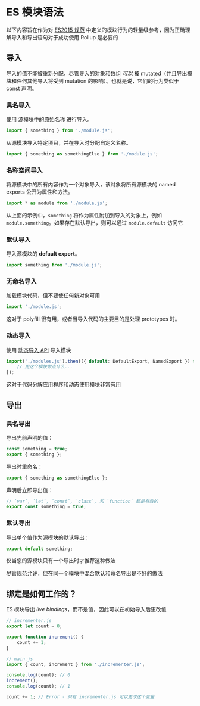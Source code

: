 # ES 模块语法

以下内容旨在作为对 [ES2015 规范](https://www.ecma-international.org/ecma-262/6.0/) 中定义的模块行为的轻量级参考，因为正确理解导入和导出语句对于成功使用 Rollup 是必要的

## 导入

导入的值不能被重新分配，尽管导入的对象和数组 *可以* 被 mutated（并且导出模块和任何其他导入将受到 mutation 的影响）。也就是说，它们的行为类似于 const 声明。

### 具名导入

使用 源模块中的原始名称 进行导入。

```js
import { something } from './module.js';
```

从源模块导入特定项目，并在导入时分配自定义名称。

```js
import { something as somethingElse } from './module.js';
```

### 名称空间导入

将源模块中的所有内容作为一个对象导入，该对象将所有源模块的 named exports 公开为属性和方法。

```js
import * as module from './module.js';
```

从上面的示例中，`something` 将作为属性附加到导入的对象上，例如 `module.something`。如果存在默认导出，则可以通过 `module.default` 访问它

### 默认导入

导入源模块的 **default export**。

```js
import something from './module.js';
```

### 无命名导入

加载模块代码，但不要使任何新对象可用

```js
import './module.js';
```

这对于 polyfill 很有用，或者当导入代码的主要目的是处理 prototypes 时。

### 动态导入

使用 [动态导入 API](https://github.com/tc39/proposal-dynamic-import#import) 导入模块

```js
import('./modules.js').then(({ default: DefaultExport, NamedExport }) => {
	// 用这个模块做点什么...
});
```

这对于代码分解应用程序和动态使用模块非常有用

## 导出

### 具名导出

导出先前声明的值：

```js
const something = true;
export { something };
```

导出时重命名：

```js
export { something as somethingElse };
```

声明后立即导出值：

```js
// `var`, `let`, `const`, `class`, 和 `function` 都是有效的
export const something = true;
```

### 默认导出

导出单个值作为源模块的默认导出：

```js
export default something;
```

仅当您的源模块只有一个导出时才推荐这种做法

尽管规范允许，但在同一个模块中混合默认和命名导出是不好的做法

## 绑定是如何工作的？

ES 模块导出 *live bindings*，而不是值，因此可以在初始导入后更改值

```js
// incrementer.js
export let count = 0;

export function increment() {
	count += 1;
}
```

```js
// main.js
import { count, increment } from './incrementer.js';

console.log(count); // 0
increment();
console.log(count); // 1

count += 1; // Error - 只有 incrementer.js 可以更改这个变量
```

